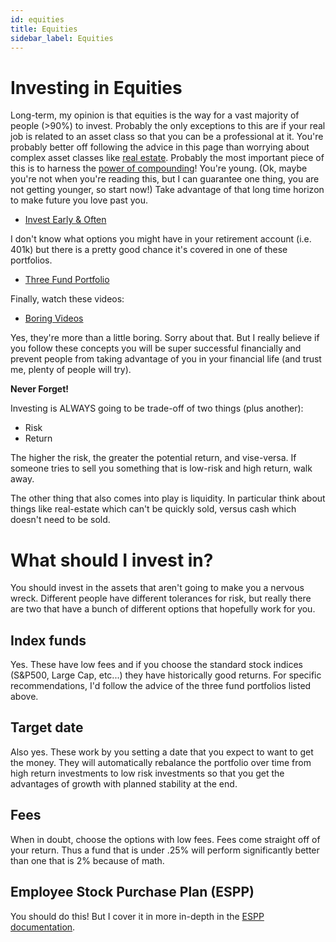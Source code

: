 ```yaml
---
id: equities
title: Equities
sidebar_label: Equities
---
```


# Investing in Equities

Long-term, my opinion is that equities is the way for a vast majority of people (>90%) to invest.  Probably the only exceptions to this are if your real job is related to an asset class so that you can be a professional at it.  You're probably better off following the advice in this page than worrying about complex asset classes like [real estate](realestate.md). Probably the most important piece of this is to harness the [power of compounding](https://www.businessinsider.com/amazing-power-of-compound-interest-2014-7)!  You're young. (Ok, maybe you're not when you're reading this, but I can guarantee one thing, you are not getting younger, so start now!)  Take advantage of that long time horizon to make future you love past you.

* [Invest Early & Often](https://www.bogleheads.org/wiki/Bogleheads%C2%AE_investment_philosophy#Invest_early_and_often)

I don't know what options you might have in your retirement account (i.e. 401k) but there is a pretty good chance it's covered in one of these portfolios.
* [Three Fund Portfolio](https://www.bogleheads.org/wiki/Three-fund_portfolio#Other_than_Vanguard.2C_Boglehead-style)

Finally, watch these videos:

* [Boring Videos](https://www.bogleheads.org/wiki/Video:Bogleheads%C2%AE_investment_philosophy)

Yes, they're more than a little boring.  Sorry about that.  But I really believe if you follow these concepts you will be super successful financially and prevent people from taking advantage of you in your financial life (and trust me, plenty of people will try).

**Never Forget!**

Investing is ALWAYS going to be trade-off of two things (plus another):
* Risk
* Return

The higher the risk, the greater the potential return, and vise-versa.
If someone tries to sell you something that is low-risk and high return, walk away.

The other thing that also comes into play is liquidity.  In particular think about things like real-estate which can't be quickly sold, versus cash which doesn't need to be sold.

# What should I invest in?

You should invest in the assets that aren't going to make you a nervous wreck.  Different people have different tolerances for risk, but really there are two that have a bunch of different options that hopefully work for you.

## Index funds

Yes.  These have low fees and if you choose the standard stock indices (S&P500, Large Cap, etc...) they have historically good returns.  For specific recommendations, I'd follow the advice of the three fund portfolios listed above.

## Target date

Also yes.  These work by you setting a date that you expect to want to get the money.  They will automatically rebalance the portfolio over time from high return investments to low risk investments so that you get the advantages of growth with planned stability at the end.

## Fees

When in doubt, choose the options with low fees.  Fees come straight off of your return.  Thus a fund that is under .25% will perform significantly better than one that is 2% because of math.

## Employee Stock Purchase Plan (ESPP)
You should do this!  But I cover it in more in-depth in the [ESPP documentation](espp.md).
